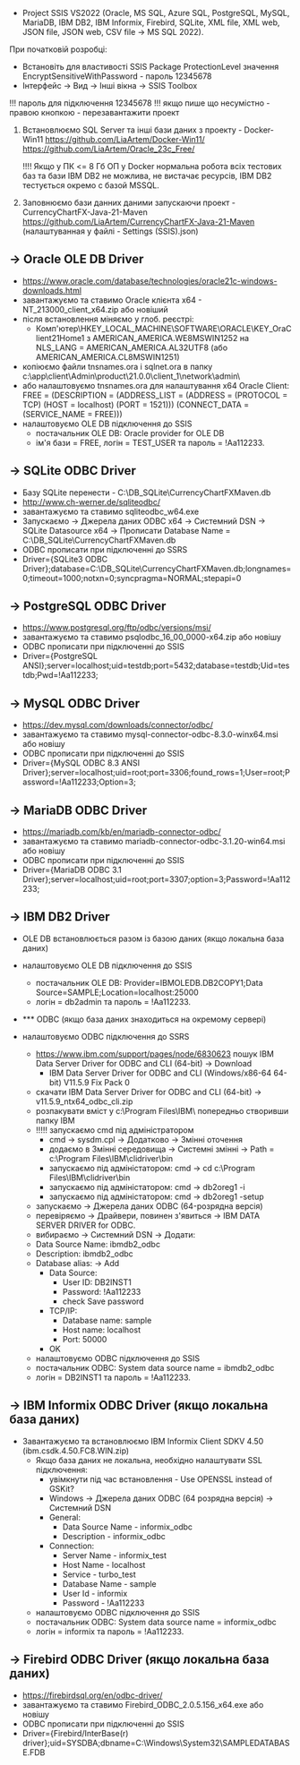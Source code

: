 - Project SSIS VS2022 (Oracle, MS SQL, Azure SQL, PostgreSQL, MySQL, MariaDB, IBM DB2, IBM Informix, Firebird, SQLite, XML file, XML web, JSON file, JSON web, CSV file -> MS SQL 2022).

При початковій розробці:
- Встановіть для властивості SSIS Package ProtectionLevel значення EncryptSensitiveWithPassword - пароль 12345678
- Інтерфейс -> Вид -> Інші вікна -> SSIS Toolbox

!!! пароль для підключення 12345678
!!! якщо пише що несумістно - правою кнопкою - перезавантажити проект

1) Встановлюємо SQL Server та інші бази даних з проекту - Docker-Win11
   https://github.com/LiaArtem/Docker-Win11/
   https://github.com/LiaArtem/Oracle_23c_Free/

   !!!! Якщо у ПК <= 8 Гб ОП у Docker нормальна робота всіх тестових баз та бази IBM DB2 не можлива,
   не вистачає ресурсів, IBM DB2 тестується окремо с базой MSSQL.

2) Заповнюємо бази данних даними запускаючи проект - CurrencyChartFX-Java-21-Maven
   https://github.com/LiaArtem/CurrencyChartFX-Java-21-Maven (налаштуванная у файлі - Settings (SSIS).json)

-> Oracle OLE DB Driver
------------------------------------------------------
- https://www.oracle.com/database/technologies/oracle21c-windows-downloads.html
- завантажуємо та ставимо Oracle клієнта x64 - NT_213000_client_x64.zip або новіший
- після встановлення міняємо у глоб. реєстрі:
  - Комп'ютер\HKEY_LOCAL_MACHINE\SOFTWARE\ORACLE\KEY_OraClient21Home1 з AMERICAN_AMERICA.WE8MSWIN1252
    на NLS_LANG = AMERICAN_AMERICA.AL32UTF8 (або AMERICAN_AMERICA.CL8MSWIN1251)
- копіюємо файли tnsnames.ora і sqlnet.ora в папку c:\app\client\Admin\product\21.0.0\client_1\network\admin\
- або налаштовуємо tnsnames.ora для налаштування x64 Oracle Client:
    FREE = (DESCRIPTION = (ADDRESS_LIST = (ADDRESS = (PROTOCOL = TCP) (HOST = localhost) (PORT = 1521))) (CONNECT_DATA = (SERVICE_NAME = FREE)))
- налаштовуємо OLE DB підключення до SSIS
  - постачальник OLE DB: Oracle provider for OLE DB
  - ім'я бази = FREE, логін = TEST_USER та пароль = !Aa112233.

-> SQLite ODBC Driver
------------------------------------------------------
- Базу SQLite перенести - C:\DB_SQLite\CurrencyChartFXMaven.db
- http://www.ch-werner.de/sqliteodbc/
- завантажуємо та ставимо sqliteodbc_w64.exe
- Запускаємо -> Джерела даних ODBC x64 -> Системний DSN -> SQLite Datasource x64 -> Прописати Database Name = C:\DB_SQLite\CurrencyChartFXMaven.db
- ODBC прописати при підключенні до SSRS
- Driver={SQLite3 ODBC Driver};database=C:\\DB_SQLite\\CurrencyChartFXMaven.db;longnames=0;timeout=1000;notxn=0;syncpragma=NORMAL;stepapi=0

-> PostgreSQL ODBC Driver
------------------------------------------------------
- https://www.postgresql.org/ftp/odbc/versions/msi/
- завантажуємо та ставимо psqlodbc_16_00_0000-x64.zip або новішу
- ODBC прописати при підключенні до SSIS
- Driver={PostgreSQL ANSI};server=localhost;uid=testdb;port=5432;database=testdb;Uid=testdb;Pwd=!Aa112233;

-> MySQL ODBC Driver
------------------------------------------------------
- https://dev.mysql.com/downloads/connector/odbc/
- завантажуємо та ставимо mysql-connector-odbc-8.3.0-winx64.msi або новішу
- ODBC прописати при підключенні до SSIS
- Driver={MySQL ODBC 8.3 ANSI Driver};server=localhost;uid=root;port=3306;found_rows=1;User=root;Password=!Aa112233;Option=3;

-> MariaDB ODBC Driver
------------------------------------------------------
- https://mariadb.com/kb/en/mariadb-connector-odbc/
- завантажуємо та ставимо mariadb-connector-odbc-3.1.20-win64.msi або новішу
- ODBC прописати при підключенні до SSIS
- Driver={MariaDB ODBC 3.1 Driver};server=localhost;uid=root;port=3307;option=3;Password=!Aa112233;

-> IBM DB2 Driver
------------------------------------------------------
- OLE DB встановлюється разом із базою даних (якщо локальна база даних)
- налаштовуємо OLE DB підключення до SSIS
   - постачальник OLE DB: Provider=IBMOLEDB.DB2COPY1;Data Source=SAMPLE;Location=localhost:25000
   - логін = db2admin та пароль = !Aa112233.

- *** ODBC (якщо база даних знаходиться на окремому сервері)
- налаштовуємо ODBC підключення до SSRS
   - https://www.ibm.com/support/pages/node/6830623 пошук IBM Data Server Driver for ODBC and CLI (64-bit) -> Download
     - IBM Data Server Driver for ODBC and CLI (Windows/x86-64 64-bit) V11.5.9 Fix Pack 0
   - скачати IBM Data Server Driver for ODBC and CLI (64-bit) -> v11.5.9_ntx64_odbc_cli.zip
   - розпакувати вміст у c:\Program Files\IBM\ попередньо створивши папку IBM
   - !!!!! запускаємо cmd під адміністратором
     - cmd -> sysdm.cpl -> Додатково -> Змінні оточення
     - додаємо в Змінні середовища -> Системні змінні -> Path = c:\Program Files\IBM\clidriver\bin
     - запускаємо під адміністатором: cmd -> cd c:\Program Files\IBM\clidriver\bin
     - запускаємо під адміністатором: cmd -> db2oreg1 -i
     - запускаємо під адміністатором: cmd -> db2oreg1 -setup
   - запускаємо -> Джерела даних ODBC (64-розрядна версія)
   - перевіряємо -> Драйвери, повинен з'явиться -> IBM DATA SERVER DRIVER for ODBC.
   - вибираємо -> Системний DSN -> Додати:
    - Data Source Name: ibmdb2_odbc
    - Description: ibmdb2_odbc
    - Database alias: -> Add
      - Data Source:
        - User ID: DB2INST1
        - Password: !Aa112233
        - check Save password
      - TCP/IP:
        - Database name: sample
        - Host name: localhost
        - Port: 50000
      - OK
   - налаштовуємо ODBC підключення до SSIS
   - постачальник ODBC: System data source name = ibmdb2_odbc
   - логін = DB2INST1 та пароль = !Aa112233.

-> IBM Informix ODBC Driver (якщо локальна база даних)
------------------------------------------------------
- Завантажуємо та встановлюємо IBM Informix Client SDKV 4.50 (ibm.csdk.4.50.FC8.WIN.zip)
   - Якщо база даних не локальна, необхідно налаштувати SSL підключення:
     - увімкнути під час встановлення - Use OPENSSL instead of GSKit?
     - Windows -> Джерела даних ODBC (64 розрядна версія) -> Системний DSN
      - General:
        - Data Source Name - informix_odbc
        - Description - informix_odbc
      - Connection:
        - Server Name - informix_test
        - Host Name - localhost
        - Service - turbo_test
        - Database Name - sample
        - User Id - informix
        - Password - !Aa112233
   - налаштовуємо ODBC підключення до SSIS
   - постачальник ODBC: System data source name = informix_odbc
   - логін = informix та пароль = !Aa112233.

-> Firebird ODBC Driver (якщо локальна база даних)
------------------------------------------------------
- https://firebirdsql.org/en/odbc-driver/
- завантажуємо та ставимо Firebird_ODBC_2.0.5.156_x64.exe або новішу
- ODBC прописати при підключенні до SSIS
- Driver={Firebird/InterBase(r) driver};uid=SYSDBA;dbname=C:\Windows\System32\SAMPLEDATABASE.FDB


